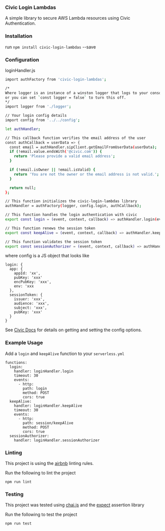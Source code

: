 ### Civic Login Lambdas

A simple library to  secure AWS Lambda resources using Civic Authentication.

### Installation

run `npm install civic-login-lambdas` --save

### Configuration

loginHandler.js

``` bash
import authFactory from 'civic-login-lambdas';

/*
Where logger is an instance of a winston logger that logs to your console or custom enviroment 
or you can set `const logger = false` to turn this off.
*/
import logger from './logger';

// Your login config details
import config from '../../config';

let authHandler;

// This callback function verifies the email address of the user 
const authCallback = userData => {
  const email = authHandler.sipClient.getEmailFromUserData(userData);
  if (!email.value.endsWith('@civic.com')) {
    return 'Please provide a valid email address';
  }

  if (!email.isOwner || !email.isValid) {
    return 'You are not the owner or the email address is not valid.';
  }

  return null;
};

// This function initializes the civic-login-lambdas library
authHandler = authFactory(logger, config.login, authCallback);

// This function handles the login authentication with civic
export const login = (event, context, callback) => authHandler.login(event, context, callback);

// This function renews the session token
export const keepAlive = (event, context, callback) => authHandler.keepAlive(event, context, callback);

// This function validates the session token
export const sessionAuthorizer = (event, context, callback) => authHandler.sessionAuthorizer(event, context, callback);
```

where config is a JS object that looks like 

```
login: {
  app: {
    appId: 'xx',
    pubKey: 'xxx'
    encPubKey: 'xxx',
    env: 'xxx
  },   
  sessionToken: {
    issuer: 'xxx',
    audience: 'xxx',
    subject: 'xxx',
    pubKey: 'xxx'
  }
}
```
See [Civic Docs](https://docs.civic.com/#GettingStarted) for details on getting and setting the config options.

### Example Usage

 Add a `login` and `keepAlive` function to your `serverless.yml`
 
 ```
 functions:
   login:
     handler: loginHandler.login
     timeout: 30
     events:
       - http:
         path: login
         method: POST
         cors: true
   keepAlive:
     handler: loginHandler.keepAlive
     timeout: 30
     events:
       - http:
         path: session/keepAlive
         method: POST
         cors: true
   sessionAuthorizer:
     handler: loginHandler.sessionAuthorizer
 ```

### Linting 

This project is using the [airbnb](https://github.com/airbnb/javascript) linting rules.

Run the following to lint the project
```
npm run lint
```

### Testing

This project was tested using [chai.js](http://www.chaijs.com/) and the [expect](http://www.chaijs.com/api/bdd/) assertion library

Run the following to test the project
```
npm run test
```
